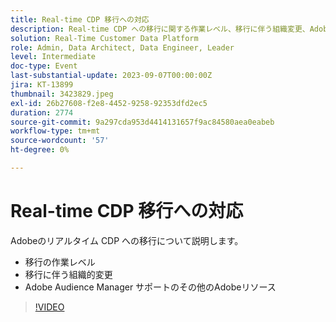 ```yaml
---
title: Real-time CDP 移行への対応
description: Real-time CDP への移行に関する作業レベル、移行に伴う組織変更、Adobe Audience Manager サポートへのAdobeリソースの追加
solution: Real-Time Customer Data Platform
role: Admin, Data Architect, Data Engineer, Leader
level: Intermediate
doc-type: Event
last-substantial-update: 2023-09-07T00:00:00Z
jira: KT-13899
thumbnail: 3423829.jpeg
exl-id: 26b27608-f2e8-4452-9258-92353dfd2ec5
duration: 2774
source-git-commit: 9a297cda953d4414131657f9ac84580aea0eabeb
workflow-type: tm+mt
source-wordcount: '57'
ht-degree: 0%

---
```


# Real-time CDP 移行への対応

Adobeのリアルタイム CDP への移行について説明します。

* 移行の作業レベル
* 移行に伴う組織的変更
* Adobe Audience Manager サポートのその他のAdobeリソース


>[!VIDEO](https://video.tv.adobe.com/v/3423829/?learn=on)
